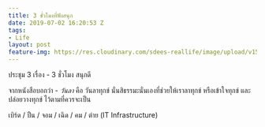 ```yaml
---
title: 3 ชั่วโมงที่ฟังสนุก
date: 2019-07-02 16:20:53 Z
tags:
- Life
layout: post
feature-img: https://res.cloudinary.com/sdees-reallife/image/upload/v1555658919/sample_feature_img.png
---
```


ประชุม 3 เรื่อง - 3 ชั่วโมง สนุกดี

จากหนังสือบอกว่า - *วันลา* คือ วันลาทุกข์ นั่นสิธรรมะนั่นเองที่ช่วยให้เราลาทุกข์ หรือเข้าใจทุกข์ และปล่อยวางทุกข์ ไว้ตามที่ควรจะเป็น

<i class="fa fa-child" style="color:plum"></i>

เบิร์ด / ปืน / จอม / เฉิด / คม / ต่าย (IT Infrastructure)

